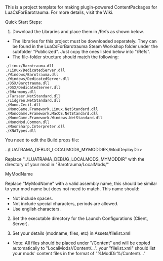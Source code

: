 This is a project template for making plugin-powered ContentPackages for LuaCsForBarotrauma. For more details,
visit the Wiki.


Quick Start Steps:

1. Download the Libraries and place them in /Refs as shown below.

- The libraries for this project must be downloaded separately. They can be found in the LuaCsForBarotrauma Steam Workshop
folder under the subfolder "Publicized". Just copy the ones listed below into "/Refs". 
- The file-folder structure should match the following:

```
./Linux/Barotrauma.dll
./Linux/DedicatedServer.dll
./Windows/Barotrauma.dll
./Windows/DedicatedServer.dll
./OSX/Barotrauma.dll
./OSX/DedicatedServer.dll
./0Harmony.dll
./Farseer.NetStandard.dll
./Lidgren.NetStandard.dll
./Mono.Cecil.dll
./MonoGame.Framework.Linux.NetStandard.dll
./MonoGame.Framework.MacOS.NetStandard.dll
./MonoGame.Framework.Windows.NetStandard.dll
./MonoMod.Common.dll
./MoonSharp.Interpreter.dll
./XNATypes.dll
```

You need to edit the Build.props file: 

<ModDeployDir>..\LUATRAMA_DEBUG_LOCALMODS_MYMODDIR\</ModDeployDir>

Replace "..\LUATRAMA_DEBUG_LOCALMODS_MYMODDIR\" with the directory of your mod in "Barotrauma/LocalMods/" 

<AssemblyName>MyModName</AssemblyName>

Replace "MyModName" with a valid assembly name, this should be similar to your mod name but does not need to match. This name should:
- Not include spaces.
- Not include special characters, periods are allowed.
- Use english characters.


2. Set the executable directory for the Launch Configurations (Client, Server).


3. Set your details (modname, files, etc) in Assets/filelist.xml
- Note: All files should be placed under "/Content" and will be copied automatically to "LocalMods/<YourMod>/Content/...".
your "filelist.xml" should list your mods' content files in the format of "%ModDir%/Content/..."

